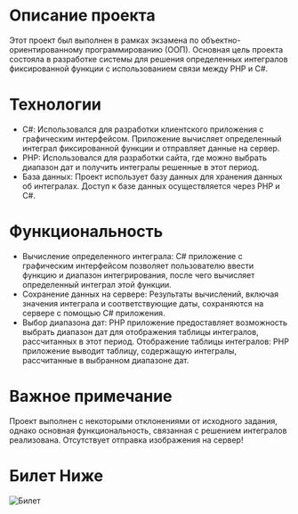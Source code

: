 # Описание проекта
Этот проект был выполнен в рамках экзамена по объектно-ориентированному программированию (ООП). Основная цель проекта состояла в разработке системы для решения определенных интегралов фиксированной функции с использованием связи между PHP и C#.
# Технологии
* C#: Использовался для разработки клиентского приложения с графическим интерфейсом. Приложение вычисляет определенный интеграл фиксированной функции и отправляет данные на сервер.
* PHP: Использовался для разработки сайта, где можно выбрать диапазон дат и получить интегралы решенные в этот период.
* База данных: Проект использует базу данных для хранения данных об интегралах. Доступ к базе данных осуществляется через PHP и C#.

# Функциональность
* Вычисление определенного интеграла: C# приложение с графическим интерфейсом позволяет пользователю ввести функцию и диапазон интегрирования, после чего вычисляет определенный интеграл этой функции.
* Сохранение данных на сервере: Результаты вычислений, включая значения интеграла и соответствующие даты, сохраняются на сервере с помощью C# приложения.
* Выбор диапазона дат: PHP приложение предоставляет возможность выбрать диапазон дат для отображения таблицы интегралов, рассчитанных в этот период.
Отображение таблицы интегралов: PHP приложение выводит таблицу, содержащую интегралы, рассчитанные в выбранном диапазоне дат.

# Важное примечание
Проект выполнен с некоторыми отклонениями от исходного задания, однако основная функциональность, связанная с решением интегралов реализована. Отсутствует отправка изображения на сервер!

# Билет Ниже 
![Билет](https://github.com/LevGrekov/IntegralCalculatorWebAppExam/blob/main/localhost7/photo_2023-06-14_09-13-02.jpg)
